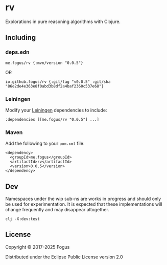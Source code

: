 # rv

Explorations in pure reasoning algorithms with Clojure.

## Including

### deps.edn

    me.fogus/rv {:mvn/version "0.0.5"}

OR

    io.github.fogus/rv {:git/tag "v0.0.5" :git/sha "86e2de4e363e8f0abd3b8df2a4baf2360c537e68"}

### Leiningen

Modify your [Leiningen](http://github.com/technomancy/leiningen) dependencies to include:

    :dependencies [[me.fogus/rv "0.0.5"] ...]    

### Maven

Add the following to your `pom.xml` file:

    <dependency>
      <groupId>me.fogus</groupId>
      <artifactId>rv</artifactId>
      <version>0.0.5</version>
    </dependency>

## Dev

Namespaces under the wip sub-ns are works in progress and should only be used for experimentation. It is expected that these implementations will change frequently and may disappear altogether.

    clj -X:dev:test

## License

Copyright © 2017-2025 Fogus

Distributed under the Eclipse Public License version 2.0
